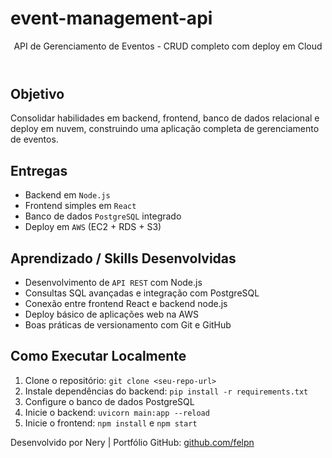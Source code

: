 # event-management-api

<!DOCTYPE html>
<html lang="pt-BR">
<head>
  <meta charset="UTF-8">
</head>
<body>

<header>

  <p class="highlight">API de Gerenciamento de Eventos - CRUD completo com deploy em Cloud</p>
</header>

<section>
  <h2>Objetivo</h2>
  <p>Consolidar habilidades em backend, frontend, banco de dados relacional e deploy em nuvem, construindo uma aplicação completa de gerenciamento de eventos.</p>
</section>

<section>
  <h2>Entregas</h2>
  <ul>
    <li>Backend em <code>Node.js</code></li>
    <li>Frontend simples em <code>React</code></li>
    <li>Banco de dados <code>PostgreSQL</code> integrado</li>
    <li>Deploy em <code>AWS</code> (EC2 + RDS + S3)</li>
  </ul>
</section>

<section>
  <h2>Aprendizado / Skills Desenvolvidas</h2>
  <ul>
    <li>Desenvolvimento de <code>API REST</code> com Node.js</li>
    <li>Consultas SQL avançadas e integração com PostgreSQL</li>
    <li>Conexão entre frontend React e backend node.js</li>
    <li>Deploy básico de aplicações web na AWS</li>
    <li>Boas práticas de versionamento com Git e GitHub</li>
  </ul>
</section>

<section>
  <h2>Como Executar Localmente</h2>
  <ol>
    <li>Clone o repositório: <code>git clone &lt;seu-repo-url&gt;</code></li>
    <li>Instale dependências do backend: <code>pip install -r requirements.txt</code></li>
    <li>Configure o banco de dados PostgreSQL</li>
    <li>Inicie o backend: <code>uvicorn main:app --reload</code></li>
    <li>Inicie o frontend: <code>npm install</code> e <code>npm start</code></li>
  </ol>
</section>

<footer>
  Desenvolvido por Nery | Portfólio GitHub: <a href="https://github.com/felpn" target="_blank">github.com/felpn</a>
</footer>

</body>
</html>
